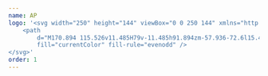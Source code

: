 ```yaml
---
name: AP
logo: '<svg width="250" height="144" viewBox="0 0 250 144" xmlns="http://www.w3.org/2000/svg">
    <path
        d="M170.894 115.526v11.485H79v-11.485h91.894zm-57.936-72.6l15.445 47.918h-11.504l-2.258-7.271H102.12l2.717-9.666h6.803l-5.259-16.933-10.492 33.87H84.705l15.447-47.917h12.806zm33.019 0c11.983 0 19.013 6.032 19.013 16.854 0 10.616-7.03 16.854-19.013 16.854h-1.197v-9.666h.719c5.192 0 8.148-2.644 8.148-7.188 0-4.627-2.956-7.187-8.148-7.187h-4.475v38.25H129.92V42.928z"
        fill="currentColor" fill-rule="evenodd" />
</svg>'
order: 1
---
```

